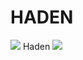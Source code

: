 # HADEN

<img src="https://capsule-render.vercel.app/api?type=waving&color=BDBDC8&height=150&section=header" />
                                               Haden
<img src="https://capsule-render.vercel.app/api?type=waving&color=BDBDC8&height=150&section=footer" />
